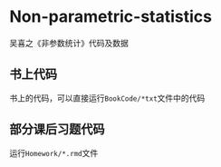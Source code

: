 # Non-parametric-statistics
吴喜之《非参数统计》代码及数据
## 书上代码
书上的代码，可以直接运行`BookCode/*txt`文件中的代码
## 部分课后习题代码
运行`Homework/*.rmd`文件
